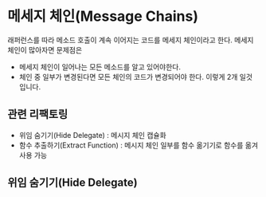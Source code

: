 # 메세지 체인(Message Chains)
래퍼런스를 따라 메소드 호출이 계속 이어지는 코드를 메세지 체인이라고 한다.
메세지 체인이 많아자면 문제점은
- 메세지 체인이 일어나는 모든 메소드를 알고 있어야한다.
- 체인 중 일부가 변경된다면 모든 체인의 코드가 변경되어야 한다.
이렇게 2개 일것입니다.

## 관련 리팩토링
- 위임 숨기기(Hide Delegate) : 메시지 체인 캡슐화
- 함수 추출하기(Extract Function) : 메시지 체인 일부를 함수 옮기기로 함수를 옮겨 사용 가능

## 위임 숨기기(Hide Delegate)
